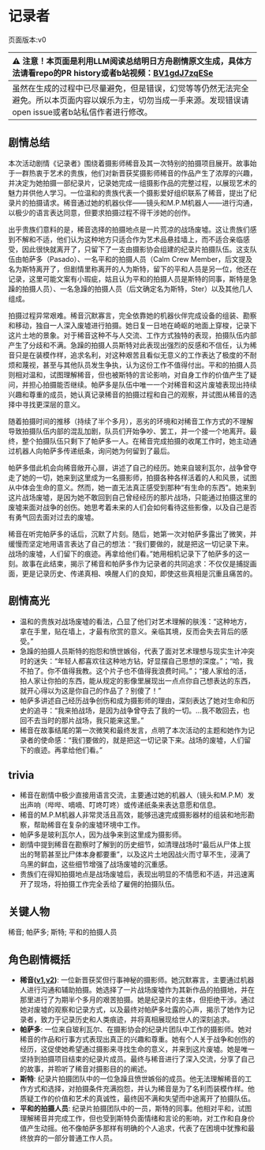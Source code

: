 # 记录者
页面版本:v0
 

| :warning: 注意！本页面是利用LLM阅读总结明日方舟剧情原文生成，具体方法请看repo的PR history或者b站视频：[BV1gdJ7zqESe](https://www.bilibili.com/video/BV1gdJ7zqESe/)         |
|:----------------------------|
| 虽然在生成的过程中已尽量避免，但是错误，幻觉等等仍然无法完全避免。所以本页面内容以娱乐为主，切勿当成一手来源。发现错误请open issue或者b站私信作者进行修改。|



## 剧情总结
本次活动剧情《记录者》围绕着摄影师稀音及其一次特别的拍摄项目展开。故事始于一群热衷于艺术的贵族，他们对新晋获奖摄影师稀音的作品产生了浓厚的兴趣，并决定为她拍摄一部纪录片，记录她完成一组摄影作品的完整过程，以展现艺术的魅力并供他人学习。一位温和的贵族代表一个摄影爱好组织联系了稀音，提出了纪录片的拍摄请求。稀音通过她的机器伙伴——镜头和M.P.M机器人——进行沟通，以极少的语言表达同意，但要求拍摄过程不得干涉她的创作。

出乎贵族们意料的是，稀音选择的拍摄地点是一片荒凉的战场废墟。这让贵族们感到不解和不适，他们认为这种地方只适合作为艺术品悬挂墙上，而不适合亲临感受，因此很快就离开了，只留下了一支由摄影协会组建的纪录片拍摄队伍。这支队伍由帕萨多（Pasado）、一名平和的拍摄人员（Calm Crew Member，后文提及名为斯特离开了，但剧情里称离开的人为斯特，留下的平和人员是另一位，他还在记录，这里可能文案有小瑕疵，姑且认为平和的拍摄人员是斯特的同事，斯特是急躁的拍摄人员）、一名急躁的拍摄人员（后文确定名为斯特，Ster）以及其他几人组成。

拍摄过程异常艰难。稀音沉默寡言，完全依靠她的机器伙伴完成设备的组装、勘察和移动，独自一人深入废墟进行拍摄。她日复一日地在崎岖的地面上穿梭，记录下这片土地的景象。对于稀音这种不与人交流、工作方式独特的表现，拍摄队伍内部产生了分歧和不满。急躁的拍摄人员斯特对此表现出强烈的反感和不信任，认为稀音只是在装模作样，追求名利，对这种艰苦且看似无意义的工作表达了极度的不耐烦和蔑视，甚至与其他队员发生争执，认为这份工作不值得付出。平和的拍摄人员则相对温和，试图理解稀音，但也被斯特的言论影响，对自身工作的价值产生了疑问，并担心拍摄能否继续。帕萨多是队伍中唯一一个对稀音和这片废墟表现出持续兴趣和尊重的成员，她认真记录稀音的拍摄过程和自己的观察，并试图从稀音的选择中寻找更深层的意义。

随着拍摄时间的推移（持续了半个多月），恶劣的环境和对稀音工作方式的不理解导致拍摄队伍内部的混乱加剧，队员们开始争吵、罢工，并一个接一个地离开。最终，整个拍摄队伍只剩下了帕萨多一人。在稀音完成拍摄的收尾工作时，她主动通过机器人向帕萨多传递纸条，询问她为何留到了最后。

帕萨多借此机会向稀音敞开心扉，讲述了自己的经历。她来自玻利瓦尔，战争曾夺走了她的一切，她来到这里成为一名摄影师，拍摄各种各样活着的人和风景，试图从中体会生命的意义。然而，她一直无法真正感受到那种“有生命的东西”。她来到这片战场废墟，是因为她不敢回到自己曾经经历的那片战场，只能通过拍摄这里的废墟来面对战争的创伤。她思考着未来的人们会如何看待这些影像，以及自己是否有勇气回去面对过去的废墟。

稀音在听完帕萨多的话后，沉默了片刻。随后，她第一次对帕萨多露出了微笑，并缓慢而坚定地用语言表达了自己的想法：“我们要做的，就是把这一切记录下来。战场的废墟，人们留下的痕迹。再拿给他们看。”她用相机记录下了帕萨多的这一刻。故事在此结束，揭示了稀音和帕萨多作为记录者的共同追求：不仅仅是捕捉画面，更是记录历史、传递真相、唤醒人们的良知，即使这些真相是沉重且痛苦的。
## 剧情高光
*   温和的贵族对战场废墟的看法，凸显了他们对艺术理解的肤浅：“这种地方，拿在手里，贴在墙上，才最有欣赏的意义。亲临其境，反而会失去背后的感受。”
*   急躁的拍摄人员斯特的抱怨和愤世嫉俗，代表了面对艺术理想与现实生计冲突时的迷失：“年轻人都喜欢往这种地方钻，好显摆自己思想的深度。”；“哈，我不拍了。你不值得我教。这个片子也不值得我浪费时间。”；“接人家给的活，拍人家让你拍的东西，能从规定的影像里展现出一点点你自己想表达的东西，就开心得以为这是你自己的作品了？别傻了！”
*   帕萨多讲述自己经历战争创伤和成为摄影师的理由，深刻表达了她对生命和历史的追寻：“我来拍战场，是因为战争曾夺去了我的一切。...我不敢回去，也回不去当时的那片战场，我只能来这里。”
*   稀音在故事结尾的第一次微笑和最终发言，点明了本次活动的主题和她作为记录者的使命感：“我们要做的，就是把这一切记录下来。战场的废墟，人们留下的痕迹。再拿给他们看。”
## trivia
*   稀音在剧情中极少直接用语言交流，主要通过她的机器人（镜头和M.P.M）发出声响（哔哔、嘀嘀、叮咚叮咚）或传递纸条来表达意愿和信息。
*   稀音的M.P.M机器人非常灵活且高效，能够迅速完成摄影器材的组装和地形勘察，帮助稀音在复杂的废墟环境中工作。
*   帕萨多是玻利瓦尔人，因为战争来到这里成为摄影师。
*   剧情中提到稀音在勘察时了解到的历史细节，如清理战场时“最后从尸体上拔出的弩箭甚至比尸体本身都要重”，以及这片土地因战火而寸草不生，浸满了乌黑的鲜血，这些细节增强了战场废墟的沉重感。
*   贵族们在得知拍摄地点是战场废墟后，表现出明显的不情愿和不适，并迅速离开了现场，将拍摄工作完全丢给了雇佣的拍摄队伍。
## 关键人物
稀音; 帕萨多; 斯特; 平和的拍摄人员
## 角色剧情概括
-   **稀音([v1](../chars/char_336_folivo.md),[v2](../char_v3/char_336_folivo.md))**: 一位新晋获奖但行事神秘的摄影师。她沉默寡言，主要通过机器人进行沟通和辅助拍摄。她选择了一片战场废墟作为其新作品的拍摄地，并在那里进行了为期半个多月的艰苦拍摄。她是纪录片的主体，但拒绝干涉。通过她对废墟的观察和记录方式，以及最终对帕萨多吐露的心声，揭示了她作为记录者，致力于记录历史和人类痕迹，并将真相展现给世人的深刻追求。
-   **帕萨多**: 一位来自玻利瓦尔、在摄影协会的纪录片团队中工作的摄影师。她对稀音的作品和行事方式表现出真正的兴趣和尊重。她有个人关于战争和创伤的经历，这促使她希望通过摄影来寻找生命的意义，并来到这片废墟。她是唯一坚持到拍摄项目结束的纪录片成员。最终与稀音进行了深入交流，分享了自己的故事，并聆听了稀音对摄影目的的阐述。
-   **斯特**: 纪录片拍摄团队中的一位急躁且愤世嫉俗的成员。他无法理解稀音的工作方式和选择，对拍摄条件充满抱怨，并认为稀音是为了名利而装模作样。他质疑工作的价值和艺术的真诚性，最终因不满和失望而中途离开了拍摄队伍。
-   **平和的拍摄人员**: 纪录片拍摄团队中的一员，斯特的同事。他相对平和，试图理解稀音并完成工作，但也受到斯特负面情绪和言论的影响，对工作和自身价值产生动摇。他不像帕萨多那样有明确的个人追求，代表了在困境中犹豫和最终放弃的一部分普通工作人员。